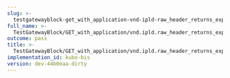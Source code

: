 ```yaml
---
slug: >-
  testgatewayblock-get_with_application-vnd-ipld-raw_header_returns_expected_response_headers-header_content-length
full_name: >-
  TestGatewayBlock/GET_with_application/vnd.ipld.raw_header_returns_expected_response_headers/Header_Content-Length
outcome: pass
title: >-
  TestGatewayBlock/GET_with_application/vnd.ipld.raw_header_returns_expected_response_headers/Header_Content-Length
implementation_id: kubo-bis
version: dev-44b0eaa-dirty
---
```


